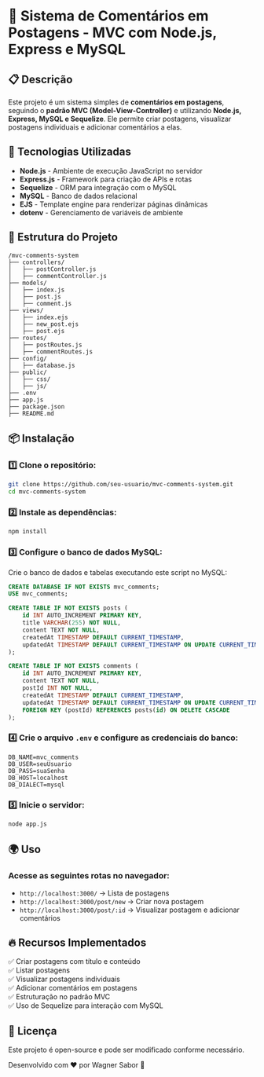 # 📌 Sistema de Comentários em Postagens - MVC com Node.js, Express e MySQL

## 📋 Descrição

Este projeto é um sistema simples de **comentários em postagens**, seguindo o **padrão MVC (Model-View-Controller)** e utilizando **Node.js, Express, MySQL e Sequelize**. Ele permite criar postagens, visualizar postagens individuais e adicionar comentários a elas.

## 🚀 Tecnologias Utilizadas

- **Node.js** - Ambiente de execução JavaScript no servidor
- **Express.js** - Framework para criação de APIs e rotas
- **Sequelize** - ORM para integração com o MySQL
- **MySQL** - Banco de dados relacional
- **EJS** - Template engine para renderizar páginas dinâmicas
- **dotenv** - Gerenciamento de variáveis de ambiente

## 📂 Estrutura do Projeto

```
/mvc-comments-system
├── controllers/
│   ├── postController.js
│   ├── commentController.js
├── models/
│   ├── index.js
│   ├── post.js
│   ├── comment.js
├── views/
│   ├── index.ejs
│   ├── new_post.ejs
│   ├── post.ejs
├── routes/
│   ├── postRoutes.js
│   ├── commentRoutes.js
├── config/
│   ├── database.js
├── public/
│   ├── css/
│   ├── js/
├── .env
├── app.js
├── package.json
├── README.md
```

## 📦 Instalação

### 1️⃣ Clone o repositório:

```bash
git clone https://github.com/seu-usuario/mvc-comments-system.git
cd mvc-comments-system
```

### 2️⃣ Instale as dependências:

```bash
npm install
```

### 3️⃣ Configure o banco de dados MySQL:

Crie o banco de dados e tabelas executando este script no MySQL:

```sql
CREATE DATABASE IF NOT EXISTS mvc_comments;
USE mvc_comments;

CREATE TABLE IF NOT EXISTS posts (
    id INT AUTO_INCREMENT PRIMARY KEY,
    title VARCHAR(255) NOT NULL,
    content TEXT NOT NULL,
    createdAt TIMESTAMP DEFAULT CURRENT_TIMESTAMP,
    updatedAt TIMESTAMP DEFAULT CURRENT_TIMESTAMP ON UPDATE CURRENT_TIMESTAMP
);

CREATE TABLE IF NOT EXISTS comments (
    id INT AUTO_INCREMENT PRIMARY KEY,
    content TEXT NOT NULL,
    postId INT NOT NULL,
    createdAt TIMESTAMP DEFAULT CURRENT_TIMESTAMP,
    updatedAt TIMESTAMP DEFAULT CURRENT_TIMESTAMP ON UPDATE CURRENT_TIMESTAMP,
    FOREIGN KEY (postId) REFERENCES posts(id) ON DELETE CASCADE
);
```

### 4️⃣ Crie o arquivo `.env` e configure as credenciais do banco:

```env
DB_NAME=mvc_comments
DB_USER=seuUsuario
DB_PASS=suaSenha
DB_HOST=localhost
DB_DIALECT=mysql
```

### 5️⃣ Inicie o servidor:

```bash
node app.js
```

## 🌍 Uso

### Acesse as seguintes rotas no navegador:

- `http://localhost:3000/` → Lista de postagens
- `http://localhost:3000/post/new` → Criar nova postagem
- `http://localhost:3000/post/:id` → Visualizar postagem e adicionar comentários

## 🔥 Recursos Implementados

✅ Criar postagens com título e conteúdo<br>
✅ Listar postagens<br>
✅ Visualizar postagens individuais<br>
✅ Adicionar comentários em postagens<br>
✅ Estruturação no padrão MVC<br>
✅ Uso de Sequelize para interação com MySQL<br>

## 📜 Licença

Este projeto é open-source e pode ser modificado conforme necessário.

Desenvolvido com ❤️ por Wagner Sabor 🚀
